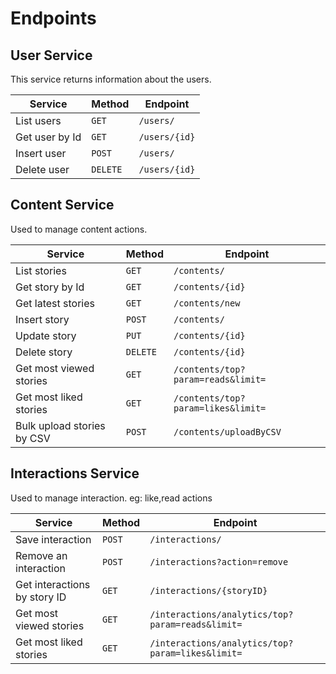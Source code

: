 # Endpoints

## User Service

This service returns information about the users.

| Service | Method | Endpoint       |
|---------|--------|----------------|
| List users | `GET` | `/users/` |
| Get user by Id | `GET` | `/users/{id}` |
| Insert user | `POST` | `/users/` |
| Delete user | `DELETE` | `/users/{id}` |

## Content Service

Used to manage content actions.

| Service | Method | Endpoint       |
|---------|--------|----------------|
| List stories | `GET` | `/contents/` |
| Get story by Id | `GET` | `/contents/{id}` |
| Get latest stories | `GET` | `/contents/new` |
| Insert story | `POST` | `/contents/` |
| Update story | `PUT` | `/contents/{id}` |
| Delete story | `DELETE` | `/contents/{id}` |
| Get most viewed stories | `GET` | `/contents/top?param=reads&limit=` |
| Get most liked stories | `GET` | `/contents/top?param=likes&limit=` |
| Bulk upload stories by CSV| `POST` | `/contents/uploadByCSV` |

## Interactions Service

Used to manage interaction. eg: like,read actions

| Service | Method | Endpoint       |
|---------|--------|----------------|
| Save interaction | `POST` | `/interactions/` |
| Remove an interaction | `POST` | `/interactions?action=remove` |
| Get interactions by story ID | `GET` | `/interactions/{storyID}` |
| Get most viewed stories | `GET` | `/interactions/analytics/top?param=reads&limit=` |
| Get most liked stories | `GET` | `/interactions/analytics/top?param=likes&limit=` |
